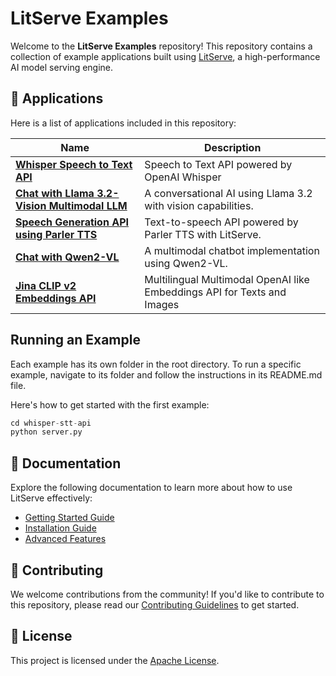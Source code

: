 # LitServe Examples

Welcome to the **LitServe Examples** repository! This repository contains a collection of example applications built using [LitServe](https://github.com/Lightning-AI/litserve), a high-performance AI model serving engine.

## 📂 Applications

Here is a list of applications included in this repository:

| Name                                                        | Description                                                    |
|---------------------------------------------------------------------|----------------------------------------------------------------|
| [**Whisper Speech to Text API**](./whisper-stt-api/) | Speech to Text API powered by OpenAI Whisper |
| [**Chat with Llama 3.2-Vision Multimodal LLM**](https://github.com/bhimrazy/chat-with-llama-3.2-vision)                       | A conversational AI using Llama 3.2 with vision capabilities.   |
| [**Speech Generation API using Parler TTS**](https://lightning.ai/bhimrajyadav/studios/deploy-a-speech-generation-api-using-parler-tts-powered-by-litserve)                          | Text-to-speech API powered by Parler TTS with LitServe.         |
| [**Chat with Qwen2-VL**](https://github.com/bhimrazy/chat-with-qwen2-vl)                                              | A multimodal chatbot implementation using Qwen2-VL.             |
| [**Jina CLIP v2 Embeddings API**](./jina-clip-v2/) | Multilingual Multimodal OpenAI like Embeddings API for Texts and Images |
## Running an Example
Each example has its own folder in the root directory. To run a specific example, navigate to its folder and follow the instructions in its README.md file.

Here's how to get started with the first example:
```python 
cd whisper-stt-api
python server.py
```

## 📖 Documentation
Explore the following documentation to learn more about how to use LitServe effectively:

- [Getting Started Guide](https://lightning.ai/docs/litserve/home/get-started)
- [Installation Guide](https://lightning.ai/docs/litserve/home/install)
- [Advanced Features](https://lightning.ai/docs/litserve/features)

## 🤝 Contributing
We welcome contributions from the community! If you'd like to contribute to this repository, please read our [Contributing Guidelines](./CONTRIBUTING.md) to get started.

## 📜 License
This project is licensed under the [Apache License](./LICENSE).
